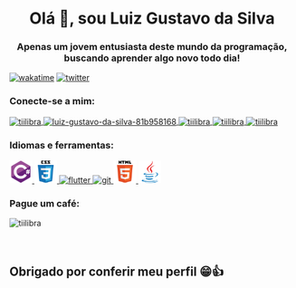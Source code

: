 <h1 align = "center"> Olá 👋, sou Luiz Gustavo da Silva </h1>
<h3 align = "center"> Apenas um jovem entusiasta deste mundo da programação, buscando aprender algo novo todo dia! </h3>

[![wakatime](https://wakatime.com/badge/user/66b6796d-eb84-4bb9-b9d2-8dc882f4c6ac.svg)](https://wakatime.com/@66b6796d-eb84-4bb9-b9d2-8dc882f4c6ac)
[![twitter](https://img.shields.io/twitter/follow/wakatime?label=followers&logo=twitter&color=%23007ec6&style=plastic)](https://twitter.com/WakaTime)

<h3 align="left"> Conecte-se a mim: </h3>
<p align="left">
<a href="https://twitter.com/tiilibra"> <img align="center" src="https://raw.githubusercontent.com/rahuldkjain/github-profile-readme-generator/master/src/images/icons/Social/twitter.svg "alt ="tiilibra"height="30"width="40"/> </a>
<a href="https://linkedin.com/in/luiz-gustavo-da-silva-81b958168" target="blank"> <img align="center" src="https://raw.githubusercontent.com/rahuldkjain/github-profile-readme-generator/master/src/images/icons/Social/linked-in-alt.svg"alt="luiz-gustavo-da-silva-81b958168"height="30"width="40"/> </a>
<a href="https://fb.com/tiilibra" target="blank"> <img align="center"src="https://raw.githubusercontent.com/rahuldkjain/github-profile-readme-generator/master/src/images/icons/Social/facebook.svg"alt="tiilibra"height="30"width="40"/> </a>
<a href ="https://instagram.com/tiilibra "target="blank"> <img align="center"src="https://raw.githubusercontent.com/rahuldkjain/github-profile-readme-generator/master/src/images/icons/Social/instagram.svg "alt="tiilibra"height="30"width="40" /> </a>
<a href="https://www.youtube.com/c/tiilibra" target="blank"> <img align="center" src ="https://raw.githubusercontent.com/rahuldkjain/github-profile-readme-generator/master/src/images/icons/Social/youtube.svg "alt ="tiilibra"height="30"width="40"/> </a>
</p>

<h3 align ="left"> Idiomas e ferramentas: </h3>
 <p align = "left"> <a href="https://www.w3schools.com/cs/" target="_blank"> <img src="https://raw.githubusercontent.com/devicons/devicon/master/icons/csharp/csharp-original.svg "alt =" csharp "width =" 40 "height =" 40 "/> </a> 
 <a href ="https://www.w3schools.com/css/ "target ="_blank"> <img src="https://raw.githubusercontent.com/devicons/devicon/master/icons/css3/css3-original-wordmark.svg "alt="css3"width="40"height="40"/> </a> 
 <a href="https://flutter.dev" target="_blank"> <img src="https://www.vectorlogo.zone/logos/flutterio/flutterio-icon.svg"alt="flutter"width="30"height="40"/> </a>
 <a href="https://git-scm.com/" target="_blank"> <img src="https://www.vectorlogo.zone/logos/git-scm/git-scm-icon.svg"alt="git"width="40"height="40"/> </a> 
 <a href ="https://github.com/Luizgustavoo/progbrr" target="_ blank"> <img src="https://raw.githubusercontent.com/devicons/devicon/master/icons/html5/html5-original-wordmark.svg"alt="html5"width="40"height="40"/> </a>
 <a href="https://bit.ly/SistemaDX" target="_blank"> <img src ="https://raw.githubusercontent.com/devicons/devicon/master/icons/java/java-original.svg "alt="java"width="40"height="40"/> </a> </p>
 
<h3 align="left"> Pague um café: </h3>
<p> <a href="https://www.buymeacoffee.com/tiilibra"> <img align="left" src="https://cdn.buymeacoffee.com/buttons/v2/default-yellow.png"height="50"width="210"alt="tiilibra"/> </a> </p> <br> <br>
<br>


<h2 align="left"> Obrigado por conferir meu perfil 😁👍 </h2>
